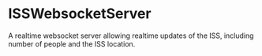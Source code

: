 # ISSWebsocketServer
A realtime websocket server allowing realtime updates of the ISS, including number of people and the ISS location.
